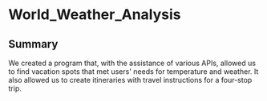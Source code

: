 # World_Weather_Analysis

## Summary
We created a program that, with the assistance of various APIs, allowed us to find vacation spots that met users' needs for temperature and weather. It also allowed us to create itineraries with travel instructions for a four-stop trip. 
